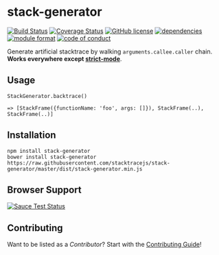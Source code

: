 stack-generator
===============
[![Build Status](https://img.shields.io/github/workflow/status/stacktracejs/stack-generator/Continuous%20Integration/master?logo=github&style=flat-square)](https://github.com/stacktracejs/stack-generator/actions?query=workflow%3AContinuous+Integration+branch%3Amaster)
[![Coverage Status](https://img.shields.io/coveralls/stacktracejs/stack-generator.svg?style=flat-square)](https://coveralls.io/r/stacktracejs/stack-generator?branch=master)
[![GitHub license](https://img.shields.io/github/license/stacktracejs/stack-generator.svg?style=flat-square)](https://opensource.org/licenses/MIT)
[![dependencies](https://img.shields.io/badge/dependencies-1-green.svg?style=flat-square)](https://github.com/stacktracejs/stack-generator/releases)
[![module format](https://img.shields.io/badge/module%20format-umd-lightgrey.svg?style=flat-square&colorB=ff69b4)](https://github.com/stacktracejs/stack-generator/releases)
[![code of conduct](https://img.shields.io/badge/code%20of-conduct-lightgrey.svg?style=flat-square&colorB=ff69b4)](http://todogroup.org/opencodeofconduct/#stacktrace.js/me@eriwen.com)

Generate artificial stacktrace by walking `arguments.callee.caller` chain. **Works everywhere except [strict-mode](https://developer.mozilla.org/en-US/docs/Web/JavaScript/Reference/Strict_mode)**.

## Usage
```
StackGenerator.backtrace()

=> [StackFrame({functionName: 'foo', args: []}), StackFrame(..), StackFrame(..)]
```

## Installation
```
npm install stack-generator
bower install stack-generator
https://raw.githubusercontent.com/stacktracejs/stack-generator/master/dist/stack-generator.min.js
```

## Browser Support
[![Sauce Test Status](https://saucelabs.com/browser-matrix/stacktracejs.svg)](https://saucelabs.com/u/stacktracejs)

## Contributing
Want to be listed as a *Contributor*? Start with the [Contributing Guide](CONTRIBUTING.md)!
